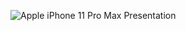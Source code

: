 ![Apple iPhone 11 Pro Max Presentation](https://github.com/gethoopp/Money/assets/78482684/597ba103-7e0c-4d0f-89af-b203a17e5b46)
